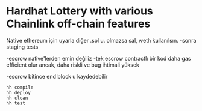 # Hardhat Lottery with various Chainlink off-chain features

Native ethereum için uyarla diğer .sol u. olmazsa sal, weth kullanılsın.
-sonra staging tests


-escrow native'lerden emin değiliz
-tek escrow contractlı bir kod daha gas efficient olur ancak, daha riskli ve bug ihtimali yüksek



-escrow bitince end block u kaydedebilir
```shell
hh compile
hh deploy
hh clean
hh test
```
